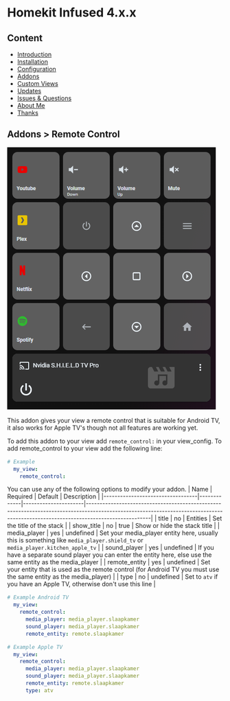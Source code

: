 # Homekit Infused 4.x.x

## Content
- [Introduction](index.md)
- [Installation](installation.md)
- [Configuration](configuration.md)
- [Addons](addons.md)
- [Custom Views](custom_views.md)
- [Updates](updates.md)
- [Issues & Questions](issues.md)
- [About Me](about.md)
- [Thanks](thanks.md)

## Addons > Remote Control

![Homekit Infused](../images/remote-control.png)

This addon gives your view a remote control that is suitable for Android TV, it also works for Apple TV's though not all features are working yet.

To add this addon to your view add `remote_control:` in your view_config.
To add remote_control to your view add the following line:

```yaml
# Example
  my_view:
    remote_control:
```

You can use any of the following options to modify your addon.
| Name | Required | Default | Description |
|----------------------------------|-------------|----------------------|-----------------------------------------------------------------------------------------------------------------------------------------------------------------------------------|
| title | no | Entities | Set the title of the stack |
| show_title | no | true | Show or hide the stack title |
| media_player | yes | undefined | Set your media_player entity here, usually this is something like `media_player.shield_tv` or `media_player.kitchen_apple_tv` |
| sound_player | yes | undefined | If you have a separate sound player you can enter the entity here, else use the same entity as the media_player |
| remote_entity | yes | undefined | Set your entity that is used as the remote control (for Android TV you must use the same entity as the media_player) |
| type | no | undefined | Set to `atv` if you have an Apple TV, otherwise don't use this line |


```yaml
# Example Android TV
  my_view:
    remote_control:
      media_player: media_player.slaapkamer
      sound_player: media_player.slaapkamer
      remote_entity: remote.slaapkamer
```   
```yaml
# Example Apple TV
  my_view:
    remote_control:
      media_player: media_player.slaapkamer
      sound_player: media_player.slaapkamer
      remote_entity: remote.slaapkamer
      type: atv
```                